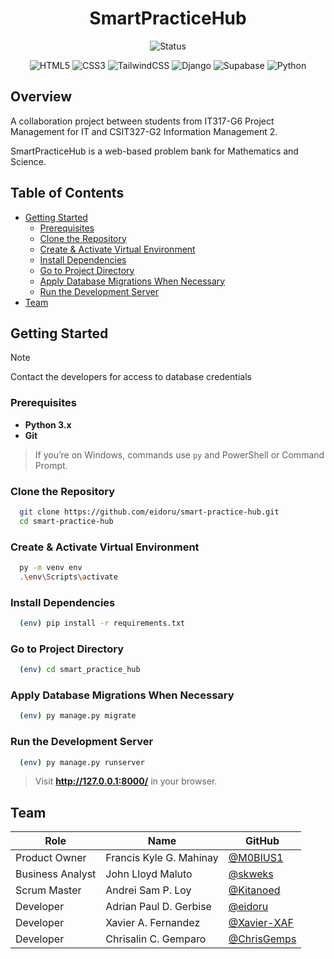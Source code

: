 <h1 align="center">SmartPracticeHub</h1>

<div align="center">

![Status](https://img.shields.io/badge/Status-In%20development-orange)

</div>

<div align="center">

![HTML5](https://img.shields.io/badge/html5-%23E34F26.svg?style=for-the-badge&logo=html5&logoColor=white)
![CSS3](https://img.shields.io/badge/css3-%231572B6.svg?style=for-the-badge&logo=css3&logoColor=white)
![TailwindCSS](https://img.shields.io/badge/tailwindcss-%2338B2AC.svg?style=for-the-badge&logo=tailwind-css&logoColor=white)
![Django](https://img.shields.io/badge/django-%23092E20.svg?style=for-the-badge&logo=django&logoColor=white)
![Supabase](https://img.shields.io/badge/Supabase-3ECF8E?style=for-the-badge&logo=supabase&logoColor=white)
![Python](https://img.shields.io/badge/python-3670A0?style=for-the-badge&logo=python&logoColor=ffdd54)

</div>

## Overview

A collaboration project between students from IT317-G6 Project Management for IT and CSIT327-G2 Information Management 2.

SmartPracticeHub is a web-based problem bank for Mathematics and Science.

## Table of Contents

- [Getting Started](#getting-started)
  - [Prerequisites](#prerequisites)
  - [Clone the Repository](#clone-the-repository)
  - [Create & Activate Virtual Environment](#create--activate-a-virtual-environment)
  - [Install Dependencies](#install-dependencies)
  - [Go to Project Directory](#go-to-project-directory)
  - [Apply Database Migrations When Necessary](#apply-database-migrations-when-necessary)
  - [Run the Development Server](#run-the-development-server)
- [Team](#team)

## Getting Started

> [!NOTE]
> Contact the developers for access to database credentials

### Prerequisites
- **Python 3.x**
- **Git**

> If you’re on Windows, commands use `py` and PowerShell or Command Prompt.

### Clone the Repository
```bash
  git clone https://github.com/eidoru/smart-practice-hub.git
  cd smart-practice-hub
```

### Create & Activate Virtual Environment
```bash
  py -m venv env
  .\env\Scripts\activate
```

### Install Dependencies
```bash
  (env) pip install -r requirements.txt
```

### Go to Project Directory
```bash
  (env) cd smart_practice_hub
```

### Apply Database Migrations When Necessary
```bash
  (env) py manage.py migrate
```

### Run the Development Server
```bash
  (env) py manage.py runserver
```

> Visit **http://127.0.0.1:8000/** in your browser.
## Team
| Role | Name | GitHub |
|---|---|---|
| Product Owner | Francis Kyle G. Mahinay | [@M0BIUS1](https://www.github.com/M0BIUS1) |
| Business Analyst | John Lloyd Maluto | [@skweks](https://www.github.com/skweks) |
| Scrum Master | Andrei Sam P. Loy | [@Kitanoed](https://www.github.com/Kitanoed) |
| Developer | Adrian Paul D. Gerbise | [@eidoru](https://www.github.com/eidoru) |
| Developer | Xavier A. Fernandez | [@Xavier-XAF](https://github.com/Xavier-XAF) |
| Developer | Chrisalin C. Gemparo | [@ChrisGemps](https://www.github.com/ChrisGemps) |
